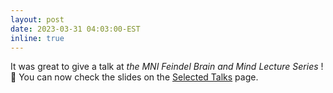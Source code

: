 ```yaml
---
layout: post
date: 2023-03-31 04:03:00-EST
inline: true
---
```


It was great to give a talk at <i>the MNI Feindel Brain and Mind Lecture Series</i> ! :slightly_smiling_face: You can now check the slides on the <a href="../talks/#IT1">Selected Talks</a> page.
